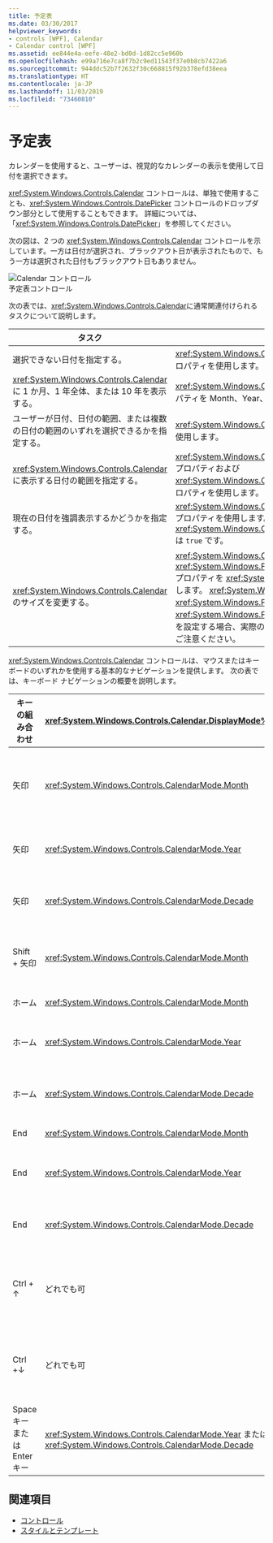 ```yaml
---
title: 予定表
ms.date: 03/30/2017
helpviewer_keywords:
- controls [WPF], Calendar
- Calendar control [WPF]
ms.assetid: ee844e4a-eefe-48e2-bd0d-1d82cc5e960b
ms.openlocfilehash: e99a716e7ca8f7b2c9ed11543f37e0b8cb7422a6
ms.sourcegitcommit: 944ddc52b7f2632f30c668815f92b378efd38eea
ms.translationtype: HT
ms.contentlocale: ja-JP
ms.lasthandoff: 11/03/2019
ms.locfileid: "73460810"
---
```

# <a name="calendar"></a>予定表
カレンダーを使用すると、ユーザーは、視覚的なカレンダーの表示を使用して日付を選択できます。  
  
 <xref:System.Windows.Controls.Calendar> コントロールは、単独で使用することも、<xref:System.Windows.Controls.DatePicker> コントロールのドロップダウン部分として使用することもできます。 詳細については、「<xref:System.Windows.Controls.DatePicker>」を参照してください。  
  
 次の図は、2 つの <xref:System.Windows.Controls.Calendar> コントロールを示しています。一方は日付が選択され、ブラックアウト日が表示されたもので、もう一方は選択された日付もブラックアウト日もありません。  
  
 ![Calendar コントロール](./media/ndp-calendarcontrols.png "NDP_CalendarControls")  
予定表コントロール  
  
 次の表では、<xref:System.Windows.Controls.Calendar>に通常関連付けられるタスクについて説明します。  
  
|タスク|実装|  
|----------|--------------------|  
|選択できない日付を指定する。|<xref:System.Windows.Controls.Calendar.BlackoutDates%2A> プロパティを使用します。|  
|<xref:System.Windows.Controls.Calendar> に 1 か月、1 年全体、または 10 年を表示する。|<xref:System.Windows.Controls.Calendar.DisplayMode%2A> プロパティを Month、Year、または Decade に設定します。|  
|ユーザーが日付、日付の範囲、または複数の日付の範囲のいずれを選択できるかを指定する。|<xref:System.Windows.Controls.Calendar.SelectionMode%2A> を使用します。|  
|<xref:System.Windows.Controls.Calendar> に表示する日付の範囲を指定する。|<xref:System.Windows.Controls.Calendar.DisplayDateStart%2A> プロパティおよび <xref:System.Windows.Controls.Calendar.DisplayDateEnd%2A> プロパティを使用します。|  
|現在の日付を強調表示するかどうかを指定する。|<xref:System.Windows.Controls.Calendar.IsTodayHighlighted%2A> プロパティを使用します。 既定では、<xref:System.Windows.Controls.Calendar.IsTodayHighlighted%2A> は `true` です。|  
|<xref:System.Windows.Controls.Calendar> のサイズを変更する。|<xref:System.Windows.Controls.Viewbox> を使用するか、または <xref:System.Windows.FrameworkElement.LayoutTransform%2A> プロパティを <xref:System.Windows.Media.ScaleTransform> に設定します。 <xref:System.Windows.Controls.Calendar> の <xref:System.Windows.FrameworkElement.Width%2A> および <xref:System.Windows.FrameworkElement.Height%2A> プロパティを設定する場合、実際のカレンダーのサイズは変更されないことにご注意ください。|  
  
 <xref:System.Windows.Controls.Calendar> コントロールは、マウスまたはキーボードのいずれかを使用する基本的なナビゲーションを提供します。 次の表では、キーボード ナビゲーションの概要を説明します。  
  
|キーの組み合わせ|<xref:System.Windows.Controls.Calendar.DisplayMode%2A>|アクション|  
|---------------------|-----------------------------------------------------------------------------------------------------------------------------------------------------------|------------|  
|矢印|<xref:System.Windows.Controls.CalendarMode.Month>|<xref:System.Windows.Controls.Calendar.SelectionMode%2A> プロパティが <xref:System.Windows.Controls.CalendarSelectionMode.None> に設定されていない場合、<xref:System.Windows.Controls.Calendar.SelectedDate%2A> を変更します。|  
|矢印|<xref:System.Windows.Controls.CalendarMode.Year>|<xref:System.Windows.Controls.Calendar.DisplayDate%2A> プロパティの月を変更します。 <xref:System.Windows.Controls.Calendar.SelectedDate%2A> は変更されないことにご注意ください。|  
|矢印|<xref:System.Windows.Controls.CalendarMode.Decade>|<xref:System.Windows.Controls.Calendar.DisplayDate%2A> の年を変更します。 <xref:System.Windows.Controls.Calendar.SelectedDate%2A> は変更されないことにご注意ください。|  
|Shift + 矢印|<xref:System.Windows.Controls.CalendarMode.Month>|<xref:System.Windows.Controls.Calendar.SelectionMode%2A> が <xref:System.Windows.Controls.CalendarSelectionMode.SingleDate> または <xref:System.Windows.Controls.CalendarSelectionMode.None> に設定されていない場合、選択された日付の範囲を拡張します。|  
|ホーム|<xref:System.Windows.Controls.CalendarMode.Month>|<xref:System.Windows.Controls.Calendar.SelectedDate%2A> を現在の月の 1 日に変更します。|  
|ホーム|<xref:System.Windows.Controls.CalendarMode.Year>|<xref:System.Windows.Controls.Calendar.DisplayDate%2A> の月をその年の 1 月に変更します。 <xref:System.Windows.Controls.Calendar.SelectedDate%2A> は変更されません。|  
|ホーム|<xref:System.Windows.Controls.CalendarMode.Decade>|<xref:System.Windows.Controls.Calendar.DisplayDate%2A> の年を 10 年の最初の年に変更します。 <xref:System.Windows.Controls.Calendar.SelectedDate%2A> は変更されません。|  
|End|<xref:System.Windows.Controls.CalendarMode.Month>|<xref:System.Windows.Controls.Calendar.SelectedDate%2A> を現在の月の末日に変更します。|  
|End|<xref:System.Windows.Controls.CalendarMode.Year>|<xref:System.Windows.Controls.Calendar.DisplayDate%2A> の月をその年の 12 月に変更します。 <xref:System.Windows.Controls.Calendar.SelectedDate%2A> は変更されません。|  
|End|<xref:System.Windows.Controls.CalendarMode.Decade>|<xref:System.Windows.Controls.Calendar.DisplayDate%2A> の年を 10 年の最後の年に変更します。 <xref:System.Windows.Controls.Calendar.SelectedDate%2A> は変更されません。|  
|Ctrl + ↑|どれでも可|次に大きい <xref:System.Windows.Controls.Calendar.DisplayMode%2A> に切り替えます。 <xref:System.Windows.Controls.Calendar.DisplayMode%2A> が既に <xref:System.Windows.Controls.CalendarMode.Decade> である場合、何も実行されません。|  
|Ctrl +↓|どれでも可|次に小さい <xref:System.Windows.Controls.Calendar.DisplayMode%2A> に切り替えます。 <xref:System.Windows.Controls.Calendar.DisplayMode%2A> が既に <xref:System.Windows.Controls.CalendarMode.Month> である場合、何も実行されません。|  
|Space キーまたは Enter キー|<xref:System.Windows.Controls.CalendarMode.Year> または <xref:System.Windows.Controls.CalendarMode.Decade>|<xref:System.Windows.Controls.Calendar.DisplayMode%2A> を、フォーカスされている項目で表される <xref:System.Windows.Controls.CalendarMode.Month> または <xref:System.Windows.Controls.CalendarMode.Year> に切り替えます。|  
  
## <a name="see-also"></a>関連項目

- [コントロール](index.md)
- [スタイルとテンプレート](../../../desktop-wpf/fundamentals/styles-templates-overview.md)
